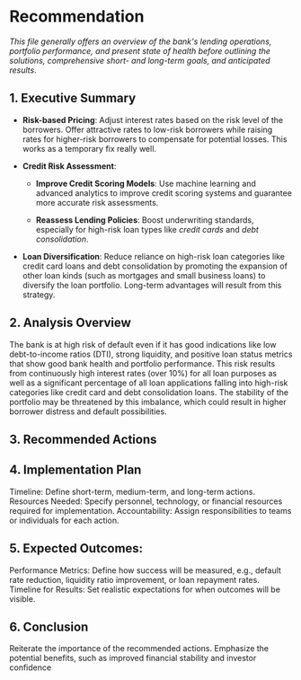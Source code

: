 # Recommendation
_This file generally offers an overview of the bank's lending operations, portfolio performance, and present state of health before outlining the solutions, comprehensive short- and long-term goals, and anticipated results_. 

## 1. Executive Summary
- **Risk-based Pricing**: Adjust interest rates based on the risk level of the borrowers. Offer attractive rates to low-risk borrowers while raising rates for higher-risk borrowers to compensate for potential losses. This works as a temporary fix really well.

- **Credit Risk Assessment**:
  - **Improve Credit Scoring Models**: Use machine learning and advanced analytics to improve credit scoring systems and guarantee more accurate risk assessments.
 
  - **Reassess Lending Policies**: Boost underwriting standards, especially for high-risk loan types like _credit cards_ and _debt consolidation_.
 
- **Loan Diversification**: Reduce reliance on high-risk loan categories like credit card loans and debt consolidation by promoting the expansion of other loan kinds (such as mortgages and small business loans) to diversify the loan portfolio. Long-term advantages will result from this strategy.   


## 2. Analysis Overview

  The bank is at high risk of default even if it has good indications like low debt-to-income ratios (DTI), strong liquidity, and positive loan status metrics that show good bank health and portfolio performance. This risk results from continuously high interest rates (over 10%) for all loan purposes as well as a significant percentage of all loan applications falling into high-risk categories like credit card and debt consolidation loans. The stability of the portfolio may be threatened by this imbalance, which could result in higher borrower distress and default possibilities.

## 3. Recommended Actions

## 4. Implementation Plan
Timeline: Define short-term, medium-term, and long-term actions.
Resources Needed: Specify personnel, technology, or financial resources required for implementation.
Accountability: Assign responsibilities to teams or individuals for each action.

## 5. Expected Outcomes:
Performance Metrics: Define how success will be measured, e.g., default rate reduction, liquidity ratio improvement, or loan repayment rates.
Timeline for Results: Set realistic expectations for when outcomes will be visible.

## 6. Conclusion
Reiterate the importance of the recommended actions.
Emphasize the potential benefits, such as improved financial stability and investor confidence
